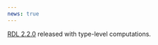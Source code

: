 ```yaml
---
news: true
---
```


[RDL 2.2.0](https://rubygems.org/gems/rdl/versions/2.2.0) released with type-level computations.
